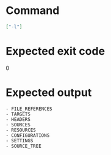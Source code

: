 # Command
```json
["-l"]
```

# Expected exit code
0

# Expected output
```
- FILE_REFERENCES
- TARGETS
- HEADERS
- SOURCES
- RESOURCES
- CONFIGURATIONS
- SETTINGS
- SOURCE_TREE

```
